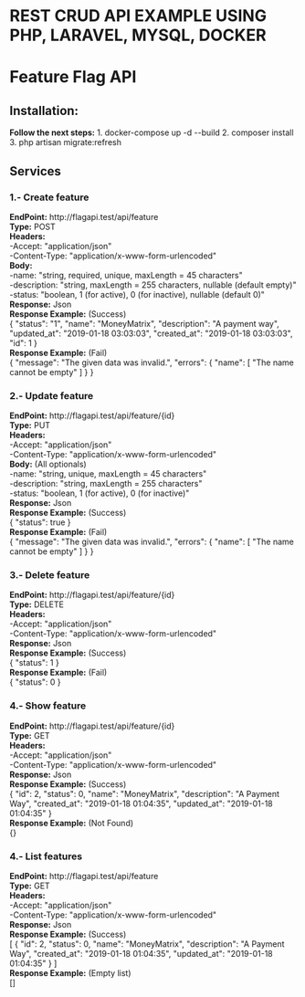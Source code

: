 <h1>REST CRUD API EXAMPLE USING PHP, LARAVEL, MYSQL, DOCKER</h1>

<h1>Feature Flag API </h1>

<h2>Installation:</h2>
<strong>Follow the next steps:</strong>
1. docker-compose up -d --build
2. composer install
3. php artisan migrate:refresh

<h2>Services</h2>

<h3>1.- Create feature</h3>
<strong>EndPoint:</strong> http://flagapi.test/api/feature <br>
<strong>Type:</strong> POST <br>
<strong>Headers:</strong> <br>
-Accept: "application/json" <br>
-Content-Type: "application/x-www-form-urlencoded" <br>
<strong>Body:</strong><br>
-name: "string, required, unique, maxLength = 45 characters" <br>
-description: "string, maxLength = 255 characters, nullable (default empty)" <br>
-status: "boolean, 1 (for active), 0 (for inactive), nullable (default 0)" <br>
<strong>Response:</strong> Json<br>
<strong>Response Example:</strong> (Success)<br>
{
    "status": "1",
    "name": "MoneyMatrix",
    "description": "A payment way",
    "updated_at": "2019-01-18 03:03:03",
    "created_at": "2019-01-18 03:03:03",
    "id": 1
}
<br><strong>Response Example:</strong> (Fail)<br>
{
    "message": "The given data was invalid.",
    "errors": {
        "name": [
            "The name cannot be empty"
        ]
    }
}
<h3>2.- Update feature</h3>
<strong>EndPoint:</strong> http://flagapi.test/api/feature/{id} <br>
<strong>Type:</strong> PUT <br>
<strong>Headers:</strong> <br>
-Accept: "application/json" <br>
-Content-Type: "application/x-www-form-urlencoded" <br>
<strong>Body:</strong> (All optionals)<br>
-name: "string, unique, maxLength = 45 characters" <br>
-description: "string, maxLength = 255 characters" <br>
-status: "boolean, 1 (for active), 0 (for inactive)" <br>
<strong>Response:</strong> Json<br>
<strong>Response Example:</strong> (Success)<br>
{
    "status": true
}
<br><strong>Response Example:</strong> (Fail)<br>
{
    "message": "The given data was invalid.",
    "errors": {
        "name": [
            "The name cannot be empty"
        ]
    }
}
<h3>3.- Delete feature</h3>
<strong>EndPoint:</strong> http://flagapi.test/api/feature/{id} <br>
<strong>Type:</strong> DELETE <br>
<strong>Headers:</strong> <br>
-Accept: "application/json" <br>
-Content-Type: "application/x-www-form-urlencoded" <br>
<strong>Response:</strong> Json<br>
<strong>Response Example:</strong> (Success)<br>
{
    "status": 1
}
<br><strong>Response Example:</strong> (Fail)<br>
{
    "status": 0
}
<h3>4.- Show feature</h3>
<strong>EndPoint:</strong> http://flagapi.test/api/feature/{id} <br>
<strong>Type:</strong> GET <br>
<strong>Headers:</strong> <br>
-Accept: "application/json" <br>
-Content-Type: "application/x-www-form-urlencoded" <br>
<strong>Response:</strong> Json<br>
<strong>Response Example:</strong> (Success)<br>
{
    "id": 2,
    "status": 0,
    "name": "MoneyMatrix",
    "description": "A Payment Way",
    "created_at": "2019-01-18 01:04:35",
    "updated_at": "2019-01-18 01:04:35"
}
<br><strong>Response Example:</strong> (Not Found)<br>
{}
<h3>4.- List features</h3>
<strong>EndPoint:</strong> http://flagapi.test/api/feature <br>
<strong>Type:</strong> GET <br>
<strong>Headers:</strong> <br>
-Accept: "application/json" <br>
-Content-Type: "application/x-www-form-urlencoded" <br>
<strong>Response:</strong> Json<br>
<strong>Response Example:</strong> (Success)<br>
[
    {
        "id": 2,
        "status": 0,
        "name": "MoneyMatrix",
        "description": "A Payment Way",
        "created_at": "2019-01-18 01:04:35",
        "updated_at": "2019-01-18 01:04:35"
    }
]
<br><strong>Response Example:</strong> (Empty list)<br>
[]
